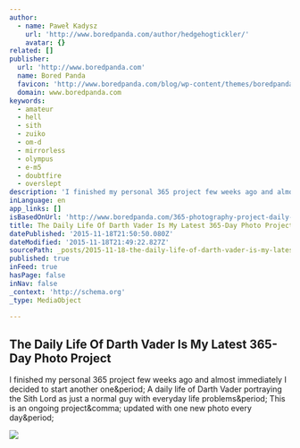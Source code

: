 ```yaml
---
author:
  - name: Paweł Kadysz
    url: 'http://www.boredpanda.com/author/hedgehogtickler/'
    avatar: {}
related: []
publisher:
  url: 'http://www.boredpanda.com'
  name: Bored Panda
  favicon: 'http://www.boredpanda.com/blog/wp-content/themes/boredpanda/favicon.ico'
  domain: www.boredpanda.com
keywords:
  - amateur
  - hell
  - sith
  - zuiko
  - om-d
  - mirrorless
  - olympus
  - e-m5
  - doubtfire
  - overslept
description: 'I finished my personal 365 project few weeks ago and almost immediately I decided to start another one. A daily life of Darth Vader portraying the Sith Lord as just a normal guy with everyday life problems. This is an ongoing project, updated with one new photo every day.'
inLanguage: en
app_links: []
isBasedOnUrl: 'http://www.boredpanda.com/365-photography-project-daily-life-darth-vader-pawel-kadysz/'
title: The Daily Life Of Darth Vader Is My Latest 365-Day Photo Project
datePublished: '2015-11-18T21:50:50.080Z'
dateModified: '2015-11-18T21:49:22.827Z'
sourcePath: _posts/2015-11-18-the-daily-life-of-darth-vader-is-my-latest-365-day-photo-pro.md
published: true
inFeed: true
hasPage: false
inNav: false
_context: 'http://schema.org'
_type: MediaObject

---
```

<article style=""><h1>The Daily Life Of Darth Vader Is My Latest 365-Day Photo Project</h1><p>I finished my personal 365 project few weeks ago and almost immediately I decided to start another one&amp;period; A daily life of Darth Vader portraying the Sith Lord as just a normal guy with everyday life problems&amp;period; This is an ongoing project&amp;comma; updated with one new photo every day&amp;period;</p><img src="http://static.boredpanda.com/blog/wp-content/uploads/2015/11/the-daily-life-of-darth-vader-is-my-latest-365-day-photo-project-22__880.jpg" /></article>